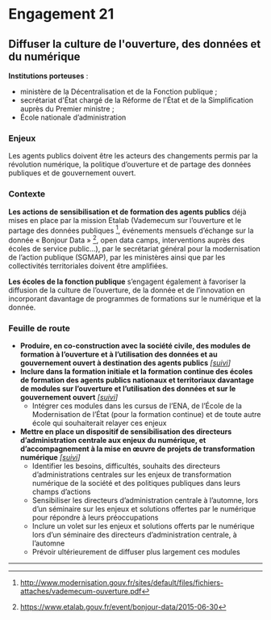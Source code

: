 # Engagement 21

## Diffuser la culture de l'ouverture, des données et du numérique

**Institutions porteuses** :
- ministère de la Décentralisation et de la Fonction publique ;
- secrétariat d'État chargé de la Réforme de l'État et de la Simplification auprès du Premier ministre ;
- École nationale d’administration

### Enjeux

Les agents publics doivent être les acteurs des changements permis par la révolution numérique, la politique d’ouverture et de partage des données publiques et de gouvernement ouvert.

### Contexte

**Les actions de sensibilisation et de formation des agents publics** déjà mises en place par la mission Etalab (Vademecum sur l’ouverture et le partage des données publiques [^1], événements mensuels d’échange sur la donnée « Bonjour Data » [^2], open data camps, interventions auprès des écoles de service public…), par le secrétariat général pour la modernisation de l’action publique (SGMAP), par les ministères ainsi que par les collectivités territoriales doivent être amplifiées.

**Les écoles de la fonction publique** s’engagent également à favoriser la diffusion de la culture de l’ouverture, de la donnée et de l’innovation en incorporant davantage de programmes de formations sur le numérique et la donnée.

### Feuille de route

- **Produire, en co-construction avec la société civile, des modules de formation à l’ouverture et à l’utilisation des données et au gouvernement ouvert à destination des agents publics**
  _[[suivi](https://git.framasoft.org/etalab/suivi/issues/183)]_
- **Inclure dans la formation initiale et la formation continue des écoles de formation des agents publics nationaux et territoriaux davantage de modules sur l’ouverture et l’utilisation des données et sur le gouvernement ouvert**
  _[[suivi](https://git.framasoft.org/etalab/suivi/issues/184)]_
    - Intégrer ces modules dans les cursus de l’ENA, de l’École de la Modernisation de l’État (pour la formation continue) et de toute autre école qui souhaiterait relayer ces enjeux
- **Mettre en place un dispositif de sensibilisation des directeurs d’administration centrale aux enjeux du numérique, et d’accompagnement à la mise en œuvre de projets de transformation numérique**
  _[[suivi](https://git.framasoft.org/etalab/suivi/issues/185)]_
    - Identifier les besoins, difficultés, souhaits des directeurs d’administrations centrales sur les enjeux de transformation numérique de la société et des politiques publiques dans leurs champs d’actions
    - Sensibiliser les directeurs d’administration centrale à l’automne, lors d’un séminaire sur les enjeux et solutions offertes par le numérique pour répondre à leurs préoccupations
    - Inclure un volet sur les enjeux et solutions offerts par le numérique lors d’un séminaire des directeurs d’administration centrale, à l’automne
    - Prévoir ultérieurement de diffuser plus largement ces modules

----

[^1]: http://www.modernisation.gouv.fr/sites/default/files/fichiers-attaches/vademecum-ouverture.pdf

[^2]: https://www.etalab.gouv.fr/event/bonjour-data/2015-06-30
